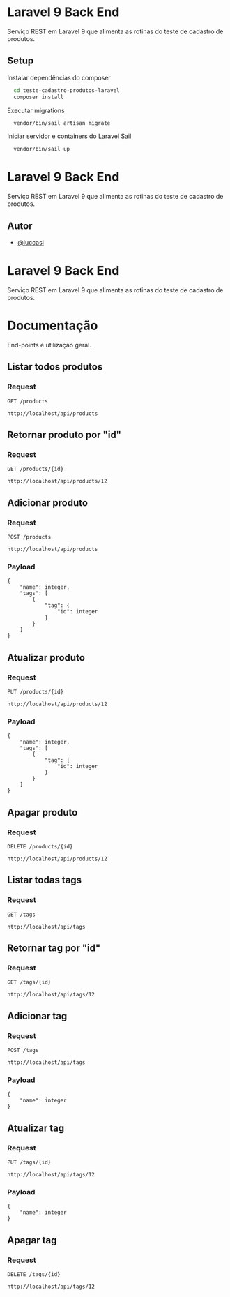
# Laravel 9 Back End

Serviço REST em Laravel 9 que alimenta as rotinas do teste de cadastro de produtos.


## Setup

Instalar dependências do composer

```bash
  cd teste-cadastro-produtos-laravel
  composer install
```

Executar migrations

```bash
  vendor/bin/sail artisan migrate
```

Iniciar servidor e containers do Laravel Sail

```bash
  vendor/bin/sail up
```
    
# Laravel 9 Back End

Serviço REST em Laravel 9 que alimenta as rotinas do teste de cadastro de produtos.


## Autor

- [@luccasl](https://www.github.com/luccasl)


# Laravel 9 Back End

Serviço REST em Laravel 9 que alimenta as rotinas do teste de cadastro de produtos.


# Documentação

End-points e utilização geral.

## Listar todos produtos

### Request

`GET /products`

    http://localhost/api/products

## Retornar produto por "id"

### Request

`GET /products/{id}`

    http://localhost/api/products/12

## Adicionar produto

### Request

`POST /products`

    http://localhost/api/products

### Payload
    {
        "name": integer,
        "tags": [
            {
                "tag": {
                    "id": integer
                }
            }
        ]
    }

## Atualizar produto

### Request

`PUT /products/{id}`

    http://localhost/api/products/12

### Payload
    {
        "name": integer,
        "tags": [
            {
                "tag": {
                    "id": integer
                }
            }
        ]
    }

## Apagar produto

### Request

`DELETE /products/{id}`

    http://localhost/api/products/12

## Listar todas tags

### Request

`GET /tags`

    http://localhost/api/tags

## Retornar tag por "id"

### Request

`GET /tags/{id}`

    http://localhost/api/tags/12

## Adicionar tag

### Request

`POST /tags`

    http://localhost/api/tags

### Payload
    {
        "name": integer
    }

## Atualizar tag

### Request

`PUT /tags/{id}`

    http://localhost/api/tags/12

### Payload
    {
        "name": integer
    }

## Apagar tag

### Request

`DELETE /tags/{id}`

    http://localhost/api/tags/12